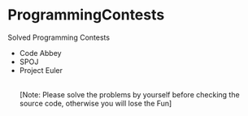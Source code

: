 # ProgrammingContests
Solved Programming Contests<br>
* Code Abbey<br>
* SPOJ<br>
* Project Euler<br><br>

<ul>[Note: Please solve the problems by yourself before checking the source code, otherwise you will lose the Fun]</ul>
